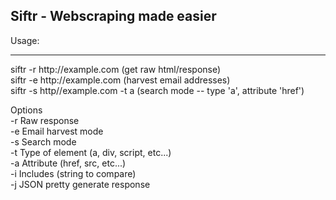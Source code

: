 <h2>Siftr - Webscraping made easier</h2>

Usage: <br>
<hr />
siftr -r http://example.com&#09;(get raw html/response) <br>
siftr -e http://example.com&#09;(harvest email addresses) <br>
siftr -s http//example.com -t a&#09;(search mode -- type 'a', attribute 'href')<br>

Options<br>
-r&#09;Raw response <br>
-e&#09;Email harvest mode <br>
-s&#09;Search mode<br>
&#09;&#09;-t Type of element (a, div, script, etc...)<br>
&#09;&#09;-a Attribute (href, src, etc...)<br>
&#09;&#09;-i Includes (string to compare)<br>
-j&#09;JSON pretty generate response<br>
